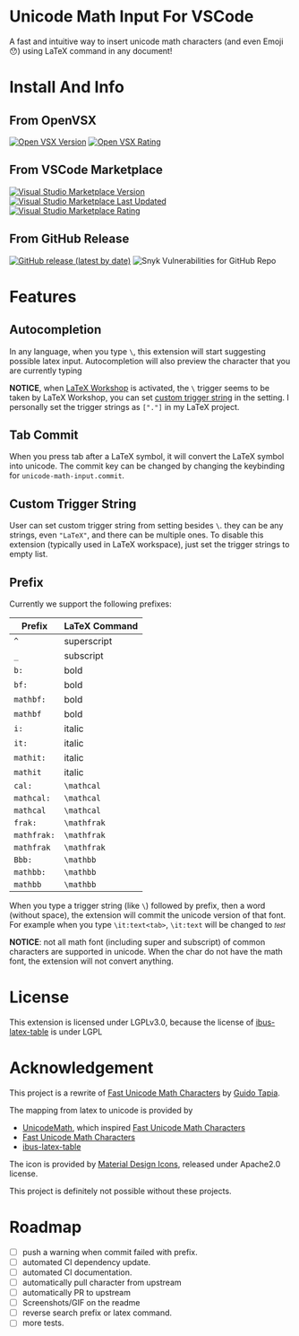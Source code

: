 # Unicode Math Input For VSCode

A fast and intuitive way to insert unicode math characters (and even Emoji 😯) using LaTeX command in any document!

# Install And Info

## From OpenVSX

[![Open VSX Version](https://img.shields.io/open-vsx/v/czhang03/unicode-math-input)](https://open-vsx.org/extension/czhang03/unicode-math-input/)
[![Open VSX Rating](https://img.shields.io/open-vsx/rating/czhang03/unicode-math-input)](https://open-vsx.org/extension/czhang03/unicode-math-input/)

## From VSCode Marketplace

[![Visual Studio Marketplace Version](https://img.shields.io/visual-studio-marketplace/v/czhang03.unicode-math-input)](https://marketplace.visualstudio.com/items?itemName=czhang03.unicode-math-input)
[![Visual Studio Marketplace Last Updated](https://img.shields.io/visual-studio-marketplace/last-updated/czhang03.unicode-math-input)](https://marketplace.visualstudio.com/items?itemName=czhang03.unicode-math-input)
[![Visual Studio Marketplace Rating](https://img.shields.io/visual-studio-marketplace/r/czhang03.unicode-math-input)](https://marketplace.visualstudio.com/items?itemName=czhang03.unicode-math-input)

## From GitHub Release

[![GitHub release (latest by date)](https://img.shields.io/github/v/release/czhang03/unicode-math-vscode)](https://github.com/czhang03/unicode-math-vscode/releases)
![Snyk Vulnerabilities for GitHub Repo](https://img.shields.io/snyk/vulnerabilities/github/czhang03/unicode-math-vscode)


# Features

## Autocompletion

In any language, when you type `\`, this extension will start suggesting possible latex input. 
Autocompletion will also preview the character that you are currently typing

**NOTICE**, when [LaTeX Workshop](https://github.com/James-Yu/LaTeX-Workshop) is activated, 
the `\` trigger seems to be taken by LaTeX Workshop, 
you can set [custom trigger string](#custom-trigger-string) in the setting. 
I personally set the trigger strings as `["."]` in my LaTeX project. 


## Tab Commit

When you press tab after a LaTeX symbol, it will convert the LaTeX symbol into unicode.
The commit key can be changed by changing the keybinding for `unicode-math-input.commit`.

## Custom Trigger String

User can set custom trigger string from setting besides `\`.
they can be any strings, even `"LaTeX"`, and there can be multiple ones.
To disable this extension (typically used in LaTeX workspace),
just set the trigger strings to empty list.

## Prefix 

Currently we support the following prefixes:

| Prefix  | LaTeX Command |
| --- | --- |
| `^`  | superscript |
| `_`  | subscript |
|`b:` | bold |
|`bf:` | bold |
|`mathbf:` | bold |
|`mathbf` | bold |
|`i:` | italic |
|`it:` | italic |
|`mathit:` | italic |
|`mathit` | italic |
|`cal:` | `\mathcal` |
|`mathcal:` | `\mathcal` |
|`mathcal` | `\mathcal` |
|`frak:` | `\mathfrak` |
|`mathfrak:` | `\mathfrak` |
|`mathfrak` | `\mathfrak` |
|`Bbb:` | `\mathbb` |
|`mathbb:` | `\mathbb` |
|`mathbb` | `\mathbb` |

When you type a trigger string (like `\`) followed by prefix, then a word (without space),
the extension will commit the unicode version of that font.
For example when you type `\it:text<tab>`, `\it:text` will be changed to `𝑡𝑒𝑠𝑡`

**NOTICE**: not all math font (including super and subscript) of common characters are supported in unicode.
When the char do not have the math font, the extension will not convert anything. 

# License

This extension is licensed under LGPLv3.0,
because the license of [ibus-latex-table](https://github.com/moebiuscurve/ibus-table-others/blob/main/tables/latex.txt) is under LGPL

# Acknowledgement 

This project is a rewrite of [Fast Unicode Math Characters](https://github.com/gatapia/unicode-math-input)
by [Guido Tapia](https://github.com/gatapia). 

The mapping from latex to unicode is provided by 

- [UnicodeMath](https://github.com/mvoidex/UnicodeMath), which inspired [Fast Unicode Math Characters](https://github.com/gatapia/unicode-math-input)
- [Fast Unicode Math Characters](https://github.com/gatapia/unicode-math-input)
- [ibus-latex-table](https://github.com/moebiuscurve/ibus-table-others/blob/main/tables/latex.txt)

The icon is provided by [Material Design Icons](https://pictogrammers.com/library/mdi/icon/math-integral/), 
released under Apache2.0 license.

This project is definitely not possible without these projects.


# Roadmap

- [ ] push a warning when commit failed with prefix.
- [ ] automated CI dependency update.
- [ ] automated CI documentation.
- [ ] automatically pull character from upstream
- [ ] automatically PR to upstream
- [ ] Screenshots/GIF on the readme
- [ ] reverse search prefix or latex command.
- [ ] more tests.